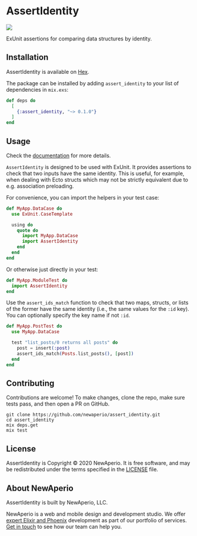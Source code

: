 # AssertIdentity

![](https://github.com/newaperio/assert_identity/workflows/CI/badge.svg)

ExUnit assertions for comparing data structures by identity.

## Installation

AssertIdentity is available on [Hex](https://hex.pm/packages/assert_identity).

The package can be installed by adding `assert_identity` to your list of
dependencies in `mix.exs`:

```elixir
def deps do
  [
    {:assert_identity, "~> 0.1.0"}
  ]
end
```

## Usage

Check the [documentation](https://hexdocs.pm/assert_identity) for more details.

`AssertIdentity` is designed to be used with ExUnit. It provides assertions to
check that two inputs have the same identity. This is useful, for example, when
dealing with Ecto structs which may not be strictly equivalent due to e.g.
association preloading.

For convenience, you can import the helpers in your test case:

```elixir
def MyApp.DataCase do
  use ExUnit.CaseTemplate

  using do
    quote do
      import MyApp.DataCase
      import AssertIdentity
    end
  end
end
```

Or otherwise just directly in your test:

```elixir
def MyApp.ModuleTest do
  import AssertIdentity
end
```

Use the `assert_ids_match` function to check that two maps, structs, or lists of
the former have the same identity (i.e., the same values for the `:id` key). You
can optionally specify the key name if not `:id`.

```elixir
def MyApp.PostTest do
  use MyApp.DataCase

  test "list_posts/0 returns all posts" do
    post = insert(:post)
    assert_ids_match(Posts.list_posts(), [post])
  end
end
```

## Contributing

Contributions are welcome! To make changes, clone the repo, make sure tests
pass, and then open a PR on GitHub.

```console
git clone https://github.com/newaperio/assert_identity.git
cd assert_identity
mix deps.get
mix test
```

## License

AssertIdentity is Copyright © 2020 NewAperio. It is free software, and may be
redistributed under the terms specified in the [LICENSE](/LICENSE) file.

## About NewAperio

AssertIdentity is built by NewAperio, LLC.

NewAperio is a web and mobile design and development studio. We offer [expert
Elixir and Phoenix][services] development as part of our portfolio of services.
[Get in touch][contact] to see how our team can help you.

[services]: https://newaperio.com/services#elixir?utm_source=github
[contact]: https://newaperio.com/contact?utm_source=github
